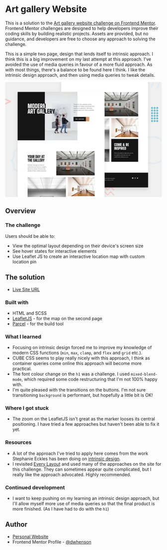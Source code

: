 # Art gallery Website

This is a solution to the [Art gallery website challenge on Frontend Mentor](https://www.frontendmentor.io/challenges/art-gallery-website-yVdrZlxyA). Frontend Mentor challenges are designed to help developers improve their coding skills by building realistic projects. Assets are provided, but no guidance, and developers are free to choose any approach to solving the challenge.

This is a simple two page, design that lends itself to intrinsic approach. I think this is a big improvement on my last attempt at this approach. I've avoided the use of media queries in favour of a more fluid approach. As with most things, there's a balance to be found here I think. I like the intrinsic design approach, and then using media queries to tweak details.

![Design preview for the Art Gallery coding challenge](./images/preview.jpg)

## Overview

### The challenge

Users should be able to:

- View the optimal layout depending on their device's screen size
- See hover states for interactive elements
- Use Leaflet JS to create an interactive location map with custom location pin

## The solution

- [Live Site URL](https://fem-art-gallery-pages.vercel.app/)

### Built with

- HTML and SCSS
- [LeafletJS](https://leafletjs.com/) - for the map on the second page
- [Parcel](https://parceljs.org/) - for the build tool

### What I learned

- Focusing on intrinsic design forced me to improve my knowledge of modern CSS functions (`min`, `max`, `clamp`, and `flex` and `grid` etc.).
- CUBE CSS seems to play really nicely with this approach, I think as container queries come online this approach will become more practical.
- The font colour change on the `h1` was a challenge. I used `mixed-blend-mode`, which required some code restructuring that I'm not 100% happy with.
- I'm quite pleased with the transitions on the buttons. I'm not sure transitioning `background` is performant, but hopefully a little bit is OK!

### Where I got stuck

- The zoom on the LeafletJS isn't great as the marker looses its central positioning. I have tried a few approaches but haven't been able to fix it yet.

### Resources

- A lot of the approach I've tried to apply here comes from the work Stephanie Eckles has been doing on [intrinsic design](https://moderncss.dev/contextual-spacing-for-intrinsic-web-design/).
- I revisited [Every Layout](https://every-layout.dev) and used many of the approaches on the site for this challenge. They can sometimes appear quite complicated, but I really like the approach advocated. Highly recommended.

### Continued development

- I want to keep pushing on my learning an intrinsic design approach, but I'll allow myself more use of media queries so that the final product is more finished. (As I have had to do with the `h1`)

## Author

- [Personal Website](https://www.dwhenson.com)
- Frontend Mentor Profile - [@dwhenson](https://www.frontendmentor.io/profile/dwhenson)